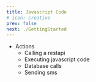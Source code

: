 ```yaml
---
title: Javascript Code
# icon: creative
prev: false
next: ./GettingStarted
---
```



- Actions
    - Calling a restapi
    - Executing javascript code
    - Database calls
    - Sending sms 